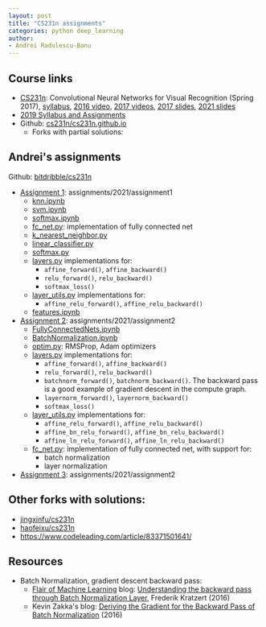 ```yaml
---
layout: post
title: "CS231n assignments"
categories: python deep_learning
author:
- Andrei Radulescu-Banu
---
```


## Course links
* [CS231n](http://cs231n.stanford.edu/): Convolutional Neural Networks for Visual Recognition (Spring 2017), [syllabus](https://cs231n.github.io/), [2016 video](https://www.youtube.com/watch?v=NfnWJUyUJYU&list=PLkt2uSq6rBVctENoVBg1TpCC7OQi31AlC), [2017 videos](https://www.youtube.com/playlist?list=PL3FW7Lu3i5JvHM8ljYj-zLfQRF3EO8sYv), [2017 slides](http://cs231n.stanford.edu/slides/2017), [2021 slides](http://cs231n.stanford.edu/slides/2021)
* [2019 Syllabus and Assignments](http://cs229.stanford.edu/syllabus-summer2019.html)
* Github: [cs231n/cs231n.github.io](https://github.com/cs231n/cs231n.github.io)
  * Forks with partial solutions:


## Andrei's assignments
Github: [bitdribble/cs231n](https://github.com/Bitdribble/cs231n)
* [Assignment 1](https://cs231n.github.io/assignments2021/assignment1): assignments/2021/assignment1
  * [knn.ipynb](https://github.com/Bitdribble/cs231n/blob/master/assignments/2021/assignment1/knn.ipynb)
  * [svm.ipynb](https://github.com/Bitdribble/cs231n/blob/master/assignments/2021/assignment1/svm.ipynb)
  * [softmax.ipynb](https://github.com/Bitdribble/cs231n/blob/master/assignment1/softmax.ipynb)
  * [fc_net.py](https://github.com/Bitdribble/cs231n/blob/master/assignments/2021/assignment1/cs231n/classifiers/fc_net.py): implementation of fully connected net
  * [k_nearest_neighbor.py](https://github.com/Bitdribble/cs231n/blob/master/assignments/2021/assignment1/cs231n/classifiers/k_nearest_neighbor.py)
  * [linear_classifier.py](https://github.com/Bitdribble/cs231n/blob/master/assignments/2021/assignment1/cs231n/classifiers/linear_classifier.py)
  * [softmax.py](https://github.com/Bitdribble/cs231n/blob/master/assignment1/cs231n/classifiers/softmax.py)
  * [layers.py](https://github.com/Bitdribble/cs231n/blob/master/assignments/2021/assignment1/cs231n/layers.py) implementations for:
    * `affine_forward()`, `affine_backward()`
    * `relu_forward()`, `relu_backward()`
    * `softmax_loss()`
  * [layer_utils.py](https://github.com/Bitdribble/cs231n/blob/master/assignments/2021/assignment1/cs231n/layer_utils.py) implementations for:
    * `affine_relu_forward()`, `affine_relu_backward()`
  * [features.ipynb](https://github.com/Bitdribble/cs231n/blob/master/assignments/2021/assignment1/features.ipynb)
* [Assignment 2](https://cs231n.github.io/assignments2021/assignment2): assignments/2021/assignment2
  * [FullyConnectedNets.ipynb](https://github.com/Bitdribble/cs231n/blob/master/assignments/2021/assignment2/FullyConnectedNets.ipynb)
  * [BatchNormalization.ipynb](https://github.com/Bitdribble/cs231n/blob/master/assignments/2021/assignment2/BatchNormalization.ipynb)
  * [optim.py](https://github.com/Bitdribble/cs231n/blob/master/assignments/2021/assignment2/cs231n/optim.py): RMSProp, Adam optimizers
  * [layers.py](https://github.com/Bitdribble/cs231n/blob/master/assignments/2021/assignment2/cs231n/layers.py) implementations for:
    * `affine_forward()`, `affine_backward()`
    * `relu_forward()`, `relu_backward()`
    * `batchnorm_forward()`, `batchnorm_backward()`. The backward pass is a good example of gradient descent in the compute graph.
    * `layernorm_forward()`, `layernorm_backward()`
    * `softmax_loss()`
  * [layer_utils.py](https://github.com/Bitdribble/cs231n/blob/master/assignments/2021/assignment2/cs231n/layer_utils.py) implementations for:
    * `affine_relu_forward()`, `affine_relu_backward()`
    * `affine_bn_relu_forward()`, `affine_bn_relu_backward()`
    * `affine_ln_relu_forward()`, `affine_ln_relu_backward()`
  * [fc_net.py](https://github.com/Bitdribble/cs231n/blob/master/assignments/2021/assignment2/cs231n/classifiers/fc_net.py): implementation of fully connected net, with support for:
    * batch normalization
    * layer normalization
* [Assignment 3](https://cs231n.github.io/assignments2021/assignment3): assignments/2021/assignment2

## Other forks with solutions:
* [jingxinfu/cs231n](https://github.com/jingxinfu/cs231n)
* [haofeixu/cs231n](https://github.com/haofeixu/cs231n)
* https://www.codeleading.com/article/83371501641/

## Resources
* Batch Normalization, gradient descent backward pass:
  * [Flair of Machine Learning](https://kratzert.github.io/) blog: [Understanding the backward pass through Batch Normalization Layer](https://kratzert.github.io/2016/02/12/understanding-the-gradient-flow-through-the-batch-normalization-layer.html), Frederik Kratzert (2016)
  * Kevin Zakka's blog: [Deriving the Gradient for the Backward Pass of Batch Normalization](https://kevinzakka.github.io/2016/09/14/batch_normalization/) (2016)